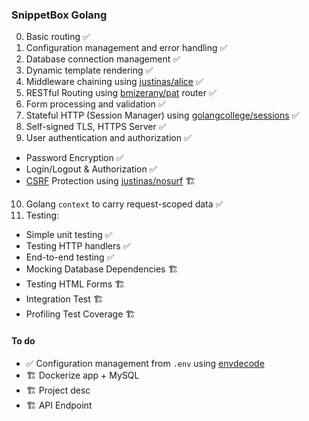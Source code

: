 ### SnippetBox Golang
 0. Basic routing :white_check_mark:
 1. Configuration management and error handling :white_check_mark:
 2. Database connection management :white_check_mark: 
 3.  Dynamic template rendering :white_check_mark:
 4.  Middleware chaining using [justinas/alice](https://github.com/justinas/alice) :white_check_mark:
 5.  RESTful Routing using [bmizerany/pat](https://github.com/bmizerany/pat) router :white_check_mark:
 6.  Form processing and validation :white_check_mark:
 7.  Stateful HTTP (Session Manager) using [golangcollege/sessions](https://github.com/golangcollege/sessions) 
 :white_check_mark:
 8.  Self-signed TLS, HTTPS Server :white_check_mark:
 9.  User authentication and authorization :white_check_mark:
 - Password Encryption :white_check_mark:
 - Login/Logout & Authorization :white_check_mark:
 -  [CSRF](https://www.gnucitizen.org/blog/csrf-demystified/) Protection using [justinas/nosurf](https://github.com/justinas/nosurf) :building_construction:
 10.    Golang `context` to carry request-scoped data :white_check_mark:
 11.    Testing:
 - Simple unit testing :white_check_mark:
 - Testing HTTP handlers :white_check_mark:
 - End-to-end testing :white_check_mark:
 - Mocking Database Dependencies :building_construction:
 - Testing HTML Forms :building_construction:
 - Integration Test :building_construction:
 - Profiling Test Coverage :building_construction:

#### To do
- :white_check_mark: Configuration management from `.env` using [envdecode](https://github.com/joeshaw/envdecode)
- :building_construction: Dockerize app + MySQL 
- :building_construction: Project desc
- :building_construction: API Endpoint

